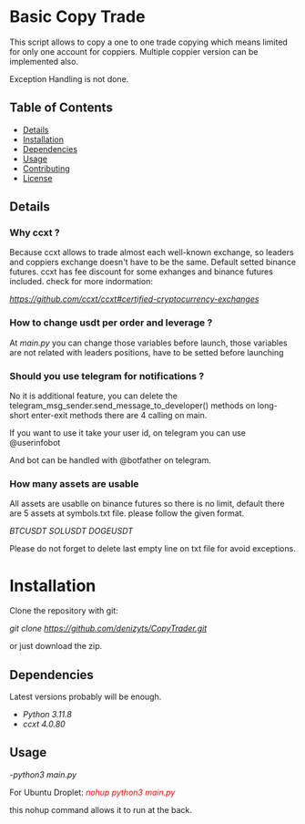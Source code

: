 # Basic Copy Trade

This script allows to copy a one to one trade copying which means limited for only one account for coppiers. 
Multiple coppier version can be implemented also.

Exception Handling is not done.

## Table of Contents

- [Details](#Details)
- [Installation](#Installation)
- [Dependencies](#Dependencies)
- [Usage](#usage)
- [Contributing](#contributing)
- [License](#license)


## Details

### Why ccxt ? 
Because ccxt allows to trade almost each well-known exchange, so leaders and coppiers exchange doesn't have to be the same. Default setted binance futures.
ccxt has fee discount for some exhanges and binance futures included. check for more indormation: 

*https://github.com/ccxt/ccxt#certified-cryptocurrency-exchanges*

### How to change usdt per order and leverage ?
At *main.py* you can change those variables before launch, those variables are not related with leaders positions, have to be setted before launching

### Should you use telegram for notifications ?
No it is additional feature, you can delete the telegram_msg_sender.send_message_to_developer() methods on long-short enter-exit methods there are 4 calling on main.

If you want to use it take your user id, on telegram you can use @userinfobot 

And bot can be handled with @botfather on telegram.

### How many assets are usable
All assets are usablle on binance futures so there is no limit, default there are 5 assets at symbols.txt file. please follow the given format. 

*BTCUSDT*
*SOLUSDT*
*DOGEUSDT*

Please do not forget to delete last empty line on txt file for avoid exceptions.

  
# Installation

Clone the repository with git:

*git clone https://github.com/denizyts/CopyTrader.git*

or just download the zip.


## Dependencies
Latest versions probably will be enough.

- *Python 3.11.8*
- *ccxt 4.0.80*


## Usage

*-python3 main.py*

For Ubuntu Droplet: 
 <span style="color: red;">*nohup python3 main.py*</span>

  this nohup command allows it to run at the back.





